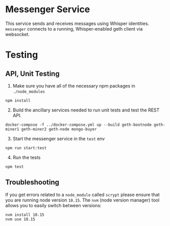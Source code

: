 # Messenger Service

This service sends and receives messages using Whisper identities. `messenger` connects to a running, Whisper-enabled geth client via websocket.

# Testing

## API, Unit Testing
1. Make sure you have all of the necessary npm packages in `./node_modules`
```
npm install
```
2. Build the ancillary services needed to run unit tests and test the REST API.
```
docker-compose -f ../docker-compose.yml up --build geth-bootnode geth-miner1 geth-miner2 geth-node mongo-buyer
```
3. Start the messenger service in the `test` env
```
npm run start:test
```
4. Run the tests
```
npm test
```

## Troubleshooting

If you get errors related to a `node_module` called `scrypt` please ensure that you are running node version `10.15`. The `nvm` (node version manager) tool allows you to easily switch between versions:
```
nvm install 10.15
nvm use 10.15
```
